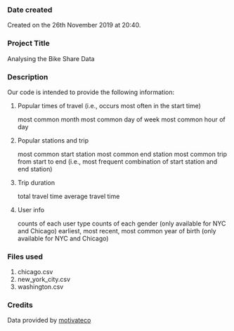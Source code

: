 ### Date created
Created on the 26th November 2019 at 20:40.

### Project Title
Analysing the Bike Share Data

### Description

Our code is intended to provide the following information:

1. Popular times of travel (i.e., occurs most often in the start time)

	most common month
	most common day of week
	most common hour of day

2. Popular stations and trip

	most common start station
	most common end station
	most common trip from start to end (i.e., most frequent combination of start station and end station)

3. Trip duration

	total travel time
	average travel time

4. User info

	counts of each user type
	counts of each gender (only available for NYC and Chicago)
	earliest, most recent, most common year of birth (only available for NYC and Chicago)

### Files used

1. chicago.csv
2. new_york_city.csv
3. washington.csv

### Credits
Data provided by [motivateco](https://www.motivateco.com/)
